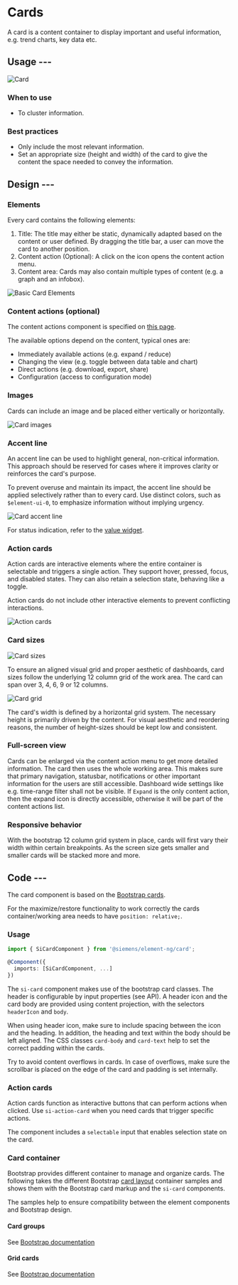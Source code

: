 # Cards

A card is a content container to display important and useful information, e.g. trend charts, key data etc.

## Usage ---

![Card](images/card.png)

### When to use

- To cluster information.

### Best practices

- Only include the most relevant information.
- Set an appropriate size (height and width) of the card to give the content the space needed to convey the information.

## Design ---

### Elements

Every card contains the following elements:

1. Title: The title may either be static, dynamically adapted based on the content or user defined.
By dragging the title bar, a user can move the card to another position.
2. Content action (Optional): A click on the icon opens the content action menu.
3. Content area: Cards may also contain multiple types of content (e.g. a graph and an infobox).

![Basic Card Elements](images/card-usage-construction.png)

### Content actions (optional)

The content actions component is specified on [this page](../buttons-menus/content-actions.md).

The available options depend on the content, typical ones are:

- Immediately available actions (e.g. expand / reduce)
- Changing the view (e.g. toggle between data table and chart)
- Direct actions (e.g. download, export, share)
- Configuration (access to configuration mode)

### Images

Cards can include an image and be placed either vertically or horizontally.

![Card images](images/card-image.png)

### Accent line

An accent line can be used to highlight general, non-critical information.
This approach should be reserved for cases where it improves clarity or reinforces the card's purpose.

To prevent overuse and maintain its impact, the accent line should be applied selectively rather than to every card.
Use distinct colors, such as `$element-ui-0`, to emphasize information without implying urgency.

![Card accent line](images/card-accent-line.png)

For status indication, refer to the [value widget](../dashboards/value-widget.md).

### Action cards

Action cards are interactive elements where the entire container is selectable and triggers a single action.
They support hover, pressed, focus, and disabled states.
They can also retain a selection state, behaving like a toggle.

Action cards do not include other interactive elements to prevent conflicting interactions.

![Action cards](images/card-action.png)

### Card sizes

![Card sizes](images/card-usage-sizes.png)

To ensure an aligned visual grid and proper aesthetic of dashboards, card sizes follow the underlying 12 column grid of the work area.
The card can span over 3, 4, 6, 9 or 12 columns.

![Card grid](images/card-usage-grid.png)

The card's width is defined by a horizontal grid system. The necessary height is primarily driven by the content.
For visual aesthetic and reordering reasons, the number of height-sizes should be kept low and consistent.

### Full-screen view

Cards can be enlarged via the content action menu to get more detailed information. The card then uses the whole working area.
This makes sure that primary navigation, statusbar, notifications or other important information for the users are still accessible.
Dashboard wide settings like e.g. time-range filter shall not be visible. If `Expand` is the only content action, then the expand icon
is directly accessible, otherwise it will be part of the content actions list.

### Responsive behavior

With the bootstrap 12 column grid system in place, cards will first vary their width within certain breakpoints. As the screen size gets smaller and smaller cards will be stacked more and more.

## Code ---

The card component is based on the [Bootstrap cards](https://getbootstrap.com/docs/5.1/components/card/).

For the maximize/restore functionality to work correctly the cards container/working area needs to have `position: relative;`.

### Usage

```ts
import { SiCardComponent } from '@siemens/element-ng/card';

@Component({
  imports: [SiCardComponent, ...]
})
```

The `si-card` component makes use of the bootstrap card classes. The header
is configurable by input properties (see API). A header icon and the card body are
provided using content projection, with the selectors `headerIcon` and `body`.

When using header icon, make sure to include spacing between the icon and the heading. In
addition, the heading and text within the body should be left aligned. The CSS classes
`card-body` and `card-text` help to set the correct padding within the cards.

Try to avoid content overflows in cards. In case of overflows, make sure the scrollbar
is placed on the edge of the card and padding is set internally.

<si-docs-component example="si-card/si-card" height="300"></si-docs-component>

<si-docs-api component="SiCardComponent"></si-docs-api>

### Action cards

Action cards function as interactive buttons that can perform actions when clicked.
Use `si-action-card` when you need cards that trigger specific actions.

The component includes a `selectable` input that enables selection state on the card.

<si-docs-component example="si-card/si-action-card" height="300"></si-docs-component>

<si-docs-api component="SiActionCardComponent"></si-docs-api>

### Card container

Bootstrap provides different container to manage and organize cards. The following takes the different
Bootstrap [card layout](https://getbootstrap.com/docs/5.1/components/card/#card-layout) container samples
and shows them with the Bootstrap card markup and the `si-card` components.

The samples help to ensure compatibility between the element components and Bootstrap design.

#### Card groups

See [Bootstrap documentation](https://getbootstrap.com/docs/5.1/components/card/#card-groups)

<si-docs-component example="si-card/bootstrap-card-group" height="500"></si-docs-component>

#### Grid cards

See [Bootstrap documentation](https://getbootstrap.com/docs/5.1/components/card/#grid-cards)

<si-docs-component example="si-card/bootstrap-card-grid" height="700"></si-docs-component>

<si-docs-types></si-docs-types>
